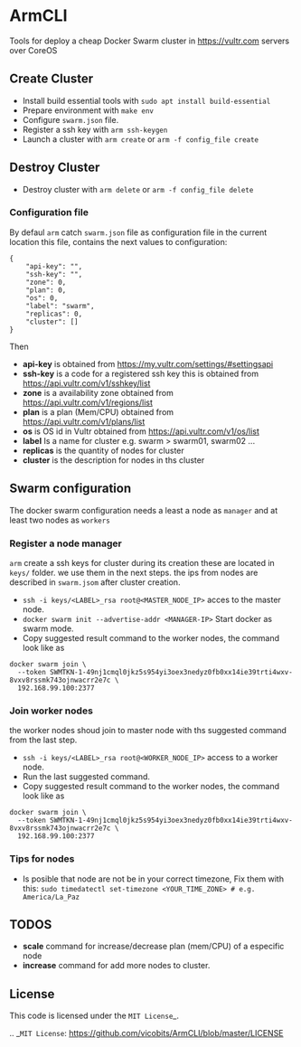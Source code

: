 # ArmCLI

Tools for deploy a cheap Docker Swarm cluster in https://vultr.com servers over CoreOS

## Create Cluster
  - Install build essential tools with `sudo apt install build-essential`
  - Prepare environment with `make env`
  - Configure  `swarm.json` file.
  - Register a ssh key with `arm ssh-keygen`
  - Launch a cluster with `arm create` or `arm -f config_file create`

## Destroy Cluster
  - Destroy cluster with `arm delete` or `arm -f config_file delete`

### Configuration file

By defaul `arm` catch `swarm.json` file as configuration file in the current location
this file, contains the next values to configuration:

```
{
    "api-key": "",
    "ssh-key": "",
    "zone": 0,
    "plan": 0,
    "os": 0,
    "label": "swarm",
    "replicas": 0,
    "cluster": []
}
```
Then
  * **api-key** is obtained from https://my.vultr.com/settings/#settingsapi
  * **ssh-key** is a code for a registered ssh key this is obtained from https://api.vultr.com/v1/sshkey/list
  * **zone** is a availability zone obtained from https://api.vultr.com/v1/regions/list
  * **plan** is a plan (Mem/CPU) obtained from https://api.vultr.com/v1/plans/list
  * **os** is OS id in Vultr obtained from https://api.vultr.com/v1/os/list
  * **label** Is a name for cluster e.g. swarm > swarm01, swarm02 ...
  * **replicas** is the quantity of nodes for cluster
  * **cluster** is the description for nodes in ths cluster


## Swarm configuration

The docker swarm configuration needs a least a node as `manager` and at least two nodes as `workers`

### Register a node manager

`arm` create a ssh keys for cluster during its creation these are located in `keys/` folder. we use them in the next steps.
the ips from nodes are described in `swarm.jsom` after cluster creation.

  - `ssh -i keys/<LABEL>_rsa root@<MASTER_NODE_IP>` acces to the master node.
  - `docker swarm init --advertise-addr <MANAGER-IP>` Start docker as swarm mode.
  - Copy suggested result command to the worker nodes, the command look like as
  ```
  docker swarm join \
    --token SWMTKN-1-49nj1cmql0jkz5s954yi3oex3nedyz0fb0xx14ie39trti4wxv-8vxv8rssmk743ojnwacrr2e7c \
    192.168.99.100:2377
  ```
### Join worker nodes
the worker nodes shoud join to master node with ths suggested command from the last step.

  - `ssh -i keys/<LABEL>_rsa root@<WORKER_NODE_IP>` access to a worker node.
  - Run the last suggested command.
  - Copy suggested result command to the worker nodes, the command look like as
  ```
  docker swarm join \
    --token SWMTKN-1-49nj1cmql0jkz5s954yi3oex3nedyz0fb0xx14ie39trti4wxv-8vxv8rssmk743ojnwacrr2e7c \
    192.168.99.100:2377
  ```

### Tips for nodes

  * Is posible that node are not be in your correct timezone, Fix them with this:
  `sudo timedatectl set-timezone <YOUR_TIME_ZONE> # e.g. America/La_Paz`

## TODOS
  * **scale** command for increase/decrease plan (mem/CPU) of a especific node
  * **increase** command for add more nodes to cluster.









License
-------

This code is licensed under the `MIT License`_.

.. _`MIT License`: https://github.com/vicobits/ArmCLI/blob/master/LICENSE
